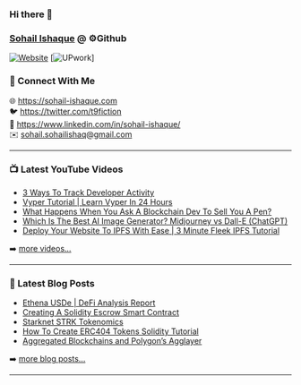 ### Hi there 👋
### [Sohail Ishaque][website] @ ⚙️Github

[![Website](https://www.fiverr.com/a4illusionist)](https://google.com)
[![UPwork](https://www.upwork.com/freelancers/sohaili7)]


### 👋 Connect With Me

🌐 https://sohail-ishaque.com
<br />
🐦 https://twitter.com/t9fiction
<br />
👔 https://www.linkedin.com/in/sohail-ishaque/
<br />
✉️ sohail.sohailishaq@gmail.com

---

### 📺 Latest YouTube Videos

<!-- YOUTUBE:START -->
- [3 Ways To Track Developer Activity](https://www.youtube.com/watch?v=DTI7ELSA6CA)
- [Vyper Tutorial | Learn Vyper In 24 Hours](https://www.youtube.com/watch?v=yD-lbfB3Mxg)
- [What Happens When You Ask  A Blockchain Dev To Sell You A Pen?](https://www.youtube.com/watch?v=V9xU5qksWvs)
- [Which Is The Best AI Image Generator? Midjourney vs Dall-E &lpar;ChatGPT&rpar;](https://www.youtube.com/watch?v=mf1kWjzlsqI)
- [Deploy Your Website To IPFS With Ease | 3 Minute Fleek IPFS Tutorial](https://www.youtube.com/watch?v=DmpXbmjnpec)
<!-- YOUTUBE:END -->

➡️ [more videos...](https://youtube.com/jamesbachini)

---

### 📝 Latest Blog Posts

<!-- BLOG-POST-LIST:START -->
- [Ethena USDe | DeFi Analysis Report](https://jamesbachini.com/ethena-usde-defi-analysis-report/)
- [Creating A Solidity Escrow Smart Contract](https://jamesbachini.com/escrow-smart-contract/)
- [Starknet STRK Tokenomics](https://jamesbachini.com/starknet-strk-tokenomics/)
- [How To Create ERC404 Tokens Solidity Tutorial](https://jamesbachini.com/erc404-token/)
- [Aggregated Blockchains and Polygon’s Agglayer](https://jamesbachini.com/aggregated-blockchains-and-polygons-agglayer/)
<!-- BLOG-POST-LIST:END -->

➡️ [more blog posts...](https://jamesbachini.com)

---

[website]: https://jamesbachini.com
[twitter]: https://twitter.com/james_bachini
[youtube]: https://youtube.com/jamesbachini
[linkedin]: https://linkedin.com/in/jamesbachini

<!--
**t9fiction/t9fiction** is a ✨ _special_ ✨ repository because its `README.md` (this file) appears on your GitHub profile.

Here are some ideas to get you started:

- 🔭 I’m currently working on ...
- 🌱 I’m currently learning ...
- 👯 I’m looking to collaborate on ...
- 🤔 I’m looking for help with ...
- 💬 Ask me about ...
- 📫 How to reach me: ...
- 😄 Pronouns: ...
- ⚡ Fun fact: ...
-->
